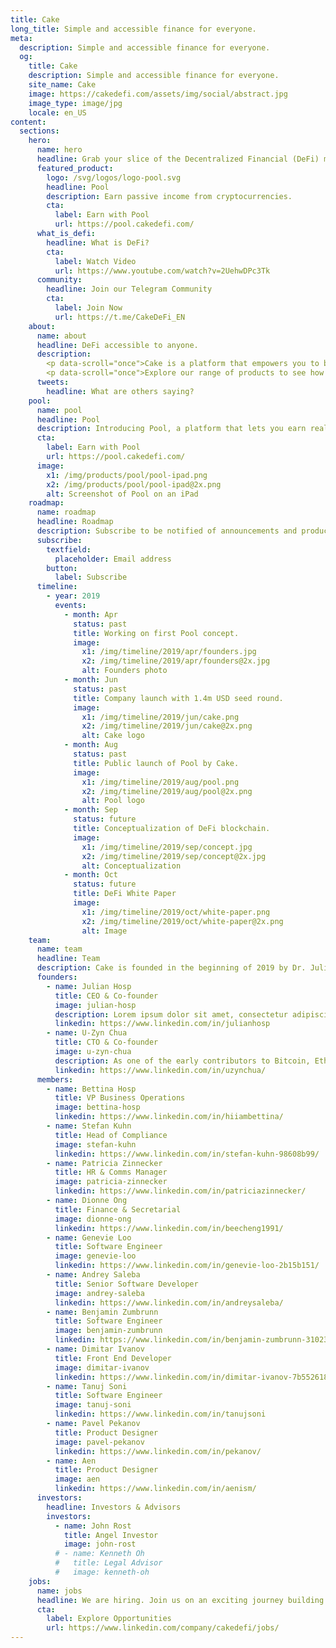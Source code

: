 ```yaml
---
title: Cake
long_title: Simple and accessible finance for everyone.
meta:
  description: Simple and accessible finance for everyone.
  og:
    title: Cake
    description: Simple and accessible finance for everyone.
    site_name: Cake
    image: https://cakedefi.com/assets/img/social/abstract.jpg
    image_type: image/jpg
    locale: en_US
content:
  sections:
    hero:
      name: hero
      headline: Grab your slice of the Decentralized Financial (DeFi) market.
      featured_product:
        logo: /svg/logos/logo-pool.svg
        headline: Pool
        description: Earn passive income from cryptocurrencies.
        cta:
          label: Earn with Pool
          url: https://pool.cakedefi.com/
      what_is_defi:
        headline: What is DeFi?
        cta:
          label: Watch Video
          url: https://www.youtube.com/watch?v=2UehwDPc3Tk
      community:
        headline: Join our Telegram Community
        cta:
          label: Join Now
          url: https://t.me/CakeDeFi_EN
    about:
      name: about
      headline: DeFi accessible to anyone.
      description:
        <p data-scroll="once">Cake is a platform that empowers you to be in control of your finances by creating cashflow from Decentralized Finance.</p>
        <p data-scroll="once">Explore our range of products to see how you can regain your financial freedom.</p>
      tweets:
        headline: What are others saying?
    pool:
      name: pool
      headline: Pool
      description: Introducing Pool, a platform that lets you earn real-time passive income from cryptocurrencies, by staking in masternode pools.
      cta:
        label: Earn with Pool
        url: https://pool.cakedefi.com/
      image:
        x1: /img/products/pool/pool-ipad.png
        x2: /img/products/pool/pool-ipad@2x.png
        alt: Screenshot of Pool on an iPad
    roadmap:
      name: roadmap
      headline: Roadmap
      description: Subscribe to be notified of announcements and product releases.
      subscribe:
        textfield:
          placeholder: Email address
        button:
          label: Subscribe
      timeline:
        - year: 2019
          events:
            - month: Apr
              status: past
              title: Working on first Pool concept.
              image:
                x1: /img/timeline/2019/apr/founders.jpg
                x2: /img/timeline/2019/apr/founders@2x.jpg
                alt: Founders photo
            - month: Jun
              status: past
              title: Company launch with 1.4m USD seed round.
              image:
                x1: /img/timeline/2019/jun/cake.png
                x2: /img/timeline/2019/jun/cake@2x.png
                alt: Cake logo
            - month: Aug
              status: past
              title: Public launch of Pool by Cake.
              image:
                x1: /img/timeline/2019/aug/pool.png
                x2: /img/timeline/2019/aug/pool@2x.png
                alt: Pool logo
            - month: Sep
              status: future
              title: Conceptualization of DeFi blockchain.
              image:
                x1: /img/timeline/2019/sep/concept.jpg
                x2: /img/timeline/2019/sep/concept@2x.jpg
                alt: Conceptualization
            - month: Oct
              status: future
              title: DeFi White Paper
              image:
                x1: /img/timeline/2019/oct/white-paper.png
                x2: /img/timeline/2019/oct/white-paper@2x.png
                alt: Image
    team:
      name: team
      headline: Team
      description: Cake is founded in the beginning of 2019 by Dr. Julian Hosp and U-Zyn Chua to solve major financial pain points in people’s lives. We are innovators from diverse backgrounds and industries.
      founders:
        - name: Julian Hosp
          title: CEO & Co-founder
          image: julian-hosp
          description: Lorem ipsum dolor sit amet, consectetur adipiscing elit, sed do eiusmod tempor incididunt ut labore et dolore magna aliqua. Ut enim ad minim veniam.
          linkedin: https://www.linkedin.com/in/julianhosp
        - name: U-Zyn Chua
          title: CTO & Co-founder
          image: u-zyn-chua
          description: As one of the early contributors to Bitcoin, Ethereum, and Dash projects, U-Zyn is a pioneer in the emergence of blockchain technology.
          linkedin: https://www.linkedin.com/in/uzynchua/
      members:
        - name: Bettina Hosp
          title: VP Business Operations
          image: bettina-hosp
          linkedin: https://www.linkedin.com/in/hiiambettina/
        - name: Stefan Kuhn
          title: Head of Compliance
          image: stefan-kuhn
          linkedin: https://www.linkedin.com/in/stefan-kuhn-98608b99/
        - name: Patricia Zinnecker
          title: HR & Comms Manager
          image: patricia-zinnecker
          linkedin: https://www.linkedin.com/in/patriciazinnecker/
        - name: Dionne Ong
          title: Finance & Secretarial
          image: dionne-ong
          linkedin: https://www.linkedin.com/in/beecheng1991/
        - name: Genevie Loo
          title: Software Engineer
          image: genevie-loo
          linkedin: https://www.linkedin.com/in/genevie-loo-2b15b151/
        - name: Andrey Saleba
          title: Senior Software Developer
          image: andrey-saleba
          linkedin: https://www.linkedin.com/in/andreysaleba/
        - name: Benjamin Zumbrunn
          title: Software Engineer
          image: benjamin-zumbrunn
          linkedin: https://www.linkedin.com/in/benjamin-zumbrunn-310234107/
        - name: Dimitar Ivanov
          title: Front End Developer
          image: dimitar-ivanov
          linkedin: https://www.linkedin.com/in/dimitar-ivanov-7b552618a/
        - name: Tanuj Soni
          title: Software Engineer
          image: tanuj-soni
          linkedin: https://www.linkedin.com/in/tanujsoni
        - name: Pavel Pekanov
          title: Product Designer
          image: pavel-pekanov
          linkedin: https://www.linkedin.com/in/pekanov/
        - name: Aen
          title: Product Designer
          image: aen
          linkedin: https://www.linkedin.com/in/aenism/
      investors:
        headline: Investors & Advisors
        investors:
          - name: John Rost
            title: Angel Investor
            image: john-rost
          # - name: Kenneth Oh
          #   title: Legal Advisor
          #   image: kenneth-oh
    jobs:
      name: jobs
      headline: We are hiring. Join us on an exciting journey building DeFi products!
      cta:
        label: Explore Opportunities
        url: https://www.linkedin.com/company/cakedefi/jobs/
---
```

